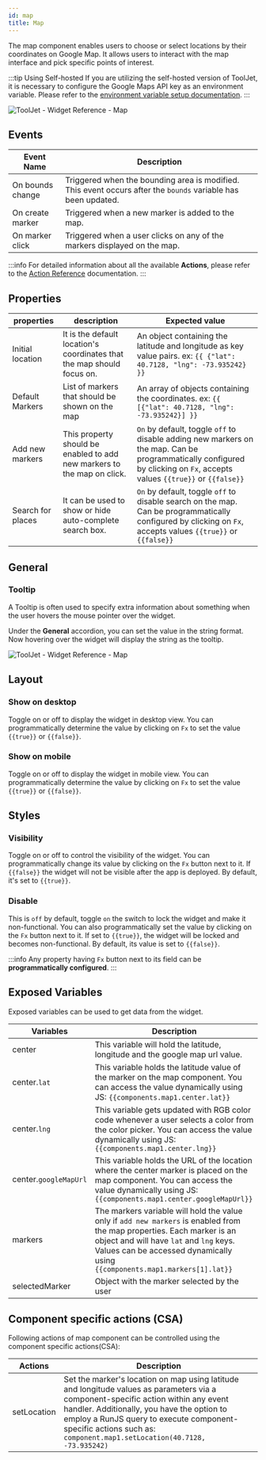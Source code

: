 ```yaml
---
id: map
title: Map
---
```


The map component enables users to choose or select locations by their coordinates on Google Map. It allows users to interact with the map interface and pick specific points of interest.

:::tip Using Self-hosted 
If you are utilizing the self-hosted version of ToolJet, it is necessary to configure the Google Maps API key as an environment variable. Please refer to the [environment variable setup documentation](/docs/setup/env-vars/#google-maps-configuration--optional-).
:::

<div style={{textAlign: 'center'}}>

<img className="screenshot-full" src="/img/widgets/map/mapv2.png" alt="ToolJet - Widget Reference - Map" />

</div>

## Events

| Event Name        | Description                                   |
| ----------------- | --------------------------------------------- |
| On bounds change  | Triggered when the bounding area is modified. This event occurs after the `bounds` variable has been updated. |
| On create marker  | Triggered when a new marker is added to the map. |
| On marker click   | Triggered when a user clicks on any of the markers displayed on the map. |

:::info
For detailed information about all the available **Actions**, please refer to the [Action Reference](/docs/category/actions-reference) documentation.
:::

## Properties

| properties      | description | Expected value |
| ----------- | ----------- | ------------------ |
| Initial location | It is the default location's coordinates that the map should focus on. | An object containing the latitude and longitude as key value pairs. ex: `{{ {"lat": 40.7128, "lng": -73.935242} }}` |
| Default Markers | List of markers that should be shown on the map | An array of objects containing the coordinates. ex: `{{ [{"lat": 40.7128, "lng": -73.935242}] }}` | 
| Add new markers | This property should be enabled to add new markers to the map on click. | `On` by default, toggle `off` to disable adding new markers on the map. Can be programmatically configured by clicking on `Fx`, accepts values `{{true}}` or `{{false}}` |
| Search for places | It can be used to show or hide auto-complete search box. | `On` by default, toggle `off` to disable search on the map. Can be programmatically configured by clicking on `Fx`, accepts values `{{true}}` or `{{false}}` |

## General
### Tooltip

A Tooltip is often used to specify extra information about something when the user hovers the mouse pointer over the widget.

Under the <b>General</b> accordion, you can set the value in the string format. Now hovering over the widget will display the string as the tooltip.

<div style={{textAlign: 'center'}}>

<img className="screenshot-full" src="/img/tooltip.png" alt="ToolJet - Widget Reference - Map" />

</div>

## Layout

### Show on desktop

Toggle on or off to display the widget in desktop view. You can programmatically determine the value by clicking on `Fx` to set the value `{{true}}` or `{{false}}`.
### Show on mobile

Toggle on or off to display the widget in mobile view. You can programmatically determine the value by clicking on `Fx` to set the value `{{true}}` or `{{false}}`.

## Styles

### Visibility

Toggle on or off to control the visibility of the widget. You can programmatically change its value by clicking on the `Fx` button next to it. If `{{false}}` the widget will not be visible after the app is deployed. By default, it's set to `{{true}}`.

### Disable

This is `off` by default, toggle `on` the switch to lock the widget and make it non-functional. You can also programmatically set the value by clicking on the `Fx` button next to it. If set to `{{true}}`, the widget will be locked and becomes non-functional. By default, its value is set to `{{false}}`.

:::info
Any property having `Fx` button next to its field can be **programmatically configured**.
:::

## Exposed Variables

Exposed variables can be used to get data from the widget.

| Variables    | Description |
| ----------- | ----------- |
| center | This variable will hold the latitude, longitude and the google map url value. |
| center.`lat` | This variable holds the latitude value of the marker on the map component. You can access the value dynamically using JS: `{{components.map1.center.lat}}`|
| center.`lng` | This variable gets updated with RGB color code whenever a user selects a color from the color picker. You can access the value dynamically using JS: `{{components.map1.center.lng}}`|
| center.`googleMapUrl` | This variable holds the URL of the location where the center marker is placed on the map component. You can access the value dynamically using JS: `{{components.map1.center.googleMapUrl}}`|
| markers | The markers variable will hold the value only if `add new markers` is enabled from the map properties. Each marker is an object and will have `lat` and `lng` keys. Values can be accessed dynamically using `{{components.map1.markers[1].lat}}` |
| selectedMarker | Object with the marker selected by the user |

## Component specific actions (CSA)

Following actions of map component can be controlled using the component specific actions(CSA):

| Actions     | Description |
| ----------- | ----------- |
| setLocation | Set the marker's location on map using latitude and longitude values as parameters via a component-specific action within any event handler. Additionally, you have the option to employ a RunJS query to execute component-specific actions such as: `component.map1.setLocation(40.7128, -73.935242)`  |

